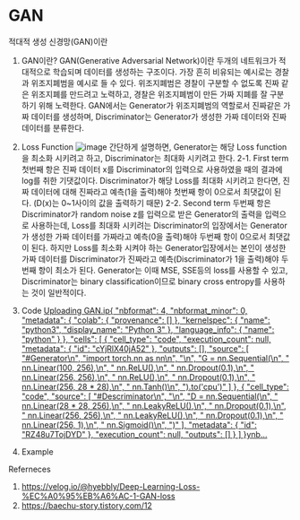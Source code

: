 # GAN
적대적 생성 신경망(GAN)이란

1. GAN이란?
   GAN(Generative Adversarial Network)이란 두개의 네트워크가 적대적으로 학습되며 데이터를 생성하는 구조이다.
   가장 흔히 비유되는 예시로는 경찰과 위조지폐범을 예시로 들 수 있다. 위조지폐범은 경찰이 구분할 수 없도록 진짜 같은 위조지폐를 만드려고 노력하고, 경찰은 위조지폐범이 만든 가짜 지폐를 잘 구분하기 위해 노력한다.
   GAN에서는 Generator가 위조지폐범의 역할로서 진짜같은 가짜 데이터를 생성하며, Discriminator는 Generator가 생성한 가짜 데이터와 진짜 데이터를 분류한다.

 
2. Loss Function
   ![image](https://github.com/daedalus-KM/GAN/assets/85052989/613767a6-b13d-4b2b-a645-2b06f419f90c)
   간단하게 설명하면, Generator는 해당 Loss function을 최소화 시키려고 하고, Discriminator는 최대화 시키려고 한다.
   2-1. First term
      첫번째 항은 진짜 데이터 x를 Discriminator의 입력으로 사용하였을 때의 결과에 log를 취한 기댓값이다.
      Discriminator가 해당 Loss를 최대화 시키려고 한다면, 진짜 데이터에 대해 진짜라고 예측(1을 출력)해야 첫번째 항이 0으로서 최댓값이 된다. (D(x)는 0~1사이의 값을 출력하기 때문)
   2-2. Second term
      두번째 항은 Discriminator가 random noise z를 입력으로 받은 Generator의 출력을 입력으로 사용하는데, Loss를 최대화 시키려는 Discriminator의 입장에서는 Generator가 생성한 가짜 데이터를 가짜라고 예측(0을 출력)해야
      두번째 항이 0으로서 최댓값이 된다.
      하지만 Loss를 최소화 시켜야 하는 Generator입장에서는 본인이 생성한 가짜 데이터를 Discriminator가 진짜라고 예측(Discriminator가 1을 출력)해야 두번째 항이 최소가 된다.
   Generator는 이때 MSE, SSE등의 loss를 사용할 수 있고, Discriminator는 binary classification이므로 binary cross entropy를 사용하는 것이 일반적이다.
      
5. Code
      [Uploading GAN.ip{
  "nbformat": 4,
  "nbformat_minor": 0,
  "metadata": {
    "colab": {
      "provenance": []
    },
    "kernelspec": {
      "name": "python3",
      "display_name": "Python 3"
    },
    "language_info": {
      "name": "python"
    }
  },
  "cells": [
    {
      "cell_type": "code",
      "execution_count": null,
      "metadata": {
        "id": "cYjRlX40jA52"
      },
      "outputs": [],
      "source": [
        "#Generator\n",
        "import torch.nn as nn\n",
        "\n",
        "G = nn.Sequential(\n",
        "    nn.Linear(100, 256),\n",
        "    nn.ReLU(),\n",
        "    nn.Dropout(0.1),\n",
        "    nn.Linear(256, 256),\n",
        "    nn.ReLU(),\n",
        "    nn.Dropout(0.1),\n",
        "    nn.Linear(256, 28 * 28),\n",
        "    nn.Tanh()\n",
        ").to('cpu')"
      ]
    },
    {
      "cell_type": "code",
      "source": [
        "#Descriminator\n",
        "\n",
        "D = nn.Sequential(\n",
        "    nn.Linear(28 * 28, 256),\n",
        "    nn.LeakyReLU(),\n",
        "    nn.Dropout(0.1),\n",
        "    nn.Linear(256, 256),\n",
        "    nn.LeakyReLU(),\n",
        "    nn.Dropout(0.1),\n",
        "    nn.Linear(256, 1),\n",
        "    nn.Sigmoid()\n",
        ")"
      ],
      "metadata": {
        "id": "RZ48u7TojDYD"
      },
      "execution_count": null,
      "outputs": []
    }
  ]
}ynb…]()

7. Example

Referneces
1. https://velog.io/@hyebbly/Deep-Learning-Loss-%EC%A0%95%EB%A6%AC-1-GAN-loss
2. https://baechu-story.tistory.com/12
